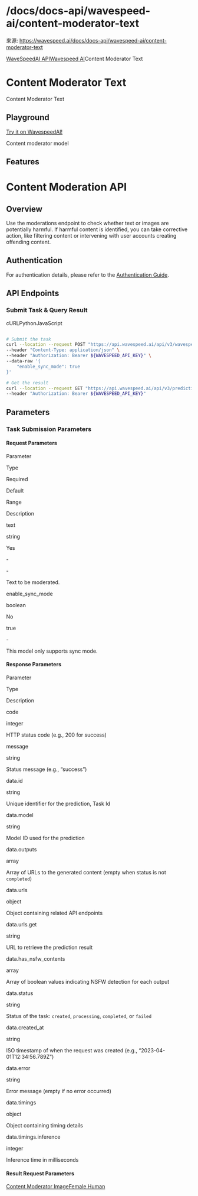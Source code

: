 # /docs/docs-api/wavespeed-ai/content-moderator-text

来源: https://wavespeed.ai/docs/docs-api/wavespeed-ai/content-moderator-text

[WaveSpeedAI API](/docs/docs-api/webhooks "WaveSpeedAI API")[Wavespeed AI](/docs/docs-api/wavespeed-ai/any-llm "Wavespeed AI")Content Moderator Text

# Content Moderator Text

Content Moderator Text

## Playground[](#playground)

[Try it on WavespeedAI!](https://wavespeed.ai/models/wavespeed-ai/content-moderator/text)

Content moderator model

## Features[](#features)

# Content Moderation API

## Overview[](#overview)

Use the moderations endpoint to check whether text or images are potentially harmful. If harmful content is identified, you can take corrective action, like filtering content or intervening with user accounts creating offending content.

## Authentication[](#authentication)

For authentication details, please refer to the [Authentication Guide](/docs/docs-authentication).

## API Endpoints[](#api-endpoints)

### Submit Task & Query Result[](#submit-task--query-result)

cURLPythonJavaScript

```bash

# Submit the task
curl --location --request POST "https://api.wavespeed.ai/api/v3/wavespeed-ai/content-moderator/text" \
--header "Content-Type: application/json" \
--header "Authorization: Bearer ${WAVESPEED_API_KEY}" \
--data-raw '{
    "enable_sync_mode": true
}'

# Get the result
curl --location --request GET "https://api.wavespeed.ai/api/v3/predictions/${requestId}/result" \
--header "Authorization: Bearer ${WAVESPEED_API_KEY}"
```

## Parameters[](#parameters)

### Task Submission Parameters[](#task-submission-parameters)

#### Request Parameters[](#request-parameters)

Parameter

Type

Required

Default

Range

Description

text

string

Yes

\-

\-

Text to be moderated.

enable\_sync\_mode

boolean

No

true

\-

This model only supports sync mode.

#### Response Parameters[](#response-parameters)

Parameter

Type

Description

code

integer

HTTP status code (e.g., 200 for success)

message

string

Status message (e.g., “success”)

data.id

string

Unique identifier for the prediction, Task Id

data.model

string

Model ID used for the prediction

data.outputs

array

Array of URLs to the generated content (empty when status is not `completed`)

data.urls

object

Object containing related API endpoints

data.urls.get

string

URL to retrieve the prediction result

data.has\_nsfw\_contents

array

Array of boolean values indicating NSFW detection for each output

data.status

string

Status of the task: `created`, `processing`, `completed`, or `failed`

data.created\_at

string

ISO timestamp of when the request was created (e.g., “2023-04-01T12:34:56.789Z”)

data.error

string

Error message (empty if no error occurred)

data.timings

object

Object containing timing details

data.timings.inference

integer

Inference time in milliseconds

#### Result Request Parameters[](#result-request-parameters)

[Content Moderator Image](/docs/docs-api/wavespeed-ai/content-moderator-image "Content Moderator Image")[Female Human](/docs/docs-api/wavespeed-ai/female-human "Female Human")